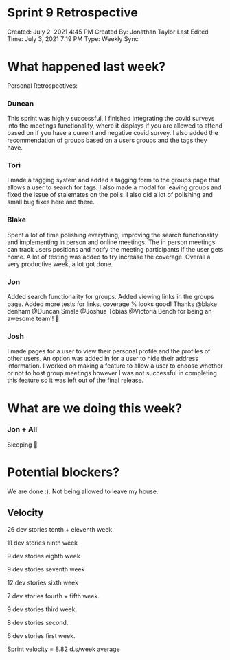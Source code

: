 # Sprint 9 Retrospective

Created: July 2, 2021 4:45 PM
Created By: Jonathan Taylor
Last Edited Time: July 3, 2021 7:19 PM
Type: Weekly Sync

# What happened last week?

Personal Retrospectives: 

### Duncan

This sprint was highly successful, I finished integrating the covid surveys into the meetings functionality, where it displays if you are allowed to attend based on if you have a current and negative covid survey. I also added the recommendation of groups based on a users groups and the tags they have.

### Tori

I made a tagging system and added a tagging form to the groups page that allows a user to search for tags. I also made a modal for leaving groups and fixed the issue of stalemates on the polls. I also did a lot of polishing and small bug fixes here and there.  

### Blake

Spent a lot of time polishing everything, improving the search functionality and implementing in person and online meetings. The in person meetings can track users positions and notify the meeting participants if the user gets home. A lot of testing was added to try increase the coverage. Overall a very productive week, a lot got done.

### Jon

Added search functionality for groups. Added viewing links in the groups page. Added more tests for links, coverage % looks good! Thanks @blake denham @Duncan Smale @Joshua Tobias @Victoria Bench for being an awesome team!! 🥳

### Josh

I made pages for a user to view their personal profile and the profiles of other users. An option was added in for a user to hide their address information. I worked on making a feature to allow a user to choose whether or not to host group meetings however I was not successful in completing this feature so it was left out of the final release. 

# What are we doing this week?

### Jon + All

Sleeping 🥲

# Potential blockers?

We are done :). Not being allowed to leave my house.

## Velocity

26 dev stories tenth + eleventh week

11 dev stories ninth week

9 dev stories eighth week

9 dev stories seventh week

12 dev stories sixth week

7 dev stories fourth + fifth week.

9 dev stories third week.

8 dev stories second.

6 dev stories first week.

Sprint velocity = 8.82 d.s/week average